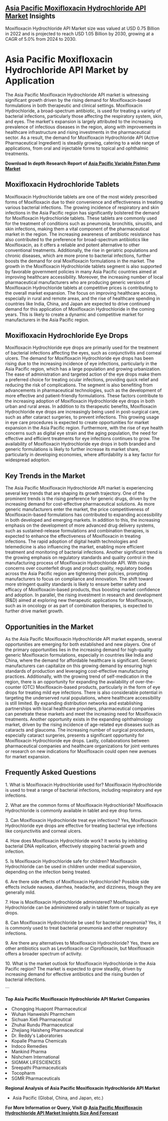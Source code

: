 <h2><a href="https://www.verifiedmarketreports.com/download-sample/?rid=410590&amp;utm_source=Github-Feb&amp;utm_medium=225" target="_blank">Asia Pacific Moxifloxacin Hydrochloride API Market</a> Insights</h2><p>Moxifloxacin Hydrochloride API Market size was valued at USD 0.75 Billion in 2022 and is projected to reach USD 1.05 Billion by 2030, growing at a CAGR of 5.0% from 2024 to 2030.</p><p><h1>Asia Pacific Moxifloxacin Hydrochloride API Market by Application</h1> <p>The Asia Pacific Moxifloxacin Hydrochloride API market is witnessing significant growth driven by the rising demand for Moxifloxacin-based formulations in both therapeutic and clinical settings. Moxifloxacin Hydrochloride, a broad-spectrum antibiotic, is used for treating a variety of bacterial infections, particularly those affecting the respiratory system, skin, and eyes. The market's expansion is largely attributed to the increasing prevalence of infectious diseases in the region, along with improvements in healthcare infrastructure and rising investments in the pharmaceutical sector. As a result, the demand for Moxifloxacin Hydrochloride API (Active Pharmaceutical Ingredient) is steadily growing, catering to a wide range of applications, from oral and injectable forms to topical and ophthalmic treatments. <p><strong>Download In depth Research Report of <a href="https://www.verifiedmarketreports.com/download-sample/?rid=236118&amp;utm_source=Pulse-Dec&amp;utm_medium=225" target="_blank">Asia Pacific Variable Piston Pump Market</a></strong></p></p> <h2>Moxifloxacin Hydrochloride Tablets</h2> <p>Moxifloxacin Hydrochloride tablets are one of the most widely prescribed forms of Moxifloxacin due to their convenience and effectiveness in treating various bacterial infections. The growing incidence of respiratory and skin infections in the Asia Pacific region has significantly bolstered the demand for Moxifloxacin Hydrochloride tablets. These tablets are commonly used for the treatment of conditions such as pneumonia, bronchitis, sinusitis, and skin infections, making them a vital component of the pharmaceutical market in the region. The increasing awareness of antibiotic resistance has also contributed to the preference for broad-spectrum antibiotics like Moxifloxacin, as it offers a reliable and potent alternative to other conventional treatments. Additionally, the rise in geriatric populations and chronic diseases, which are more prone to bacterial infections, further boosts the demand for oral Moxifloxacin formulations in the market. The growth in the Moxifloxacin Hydrochloride tablets segment is also supported by favorable government policies in many Asia Pacific countries aimed at improving healthcare accessibility. Moreover, the increasing number of local pharmaceutical manufacturers who are producing generic versions of Moxifloxacin Hydrochloride tablets at competitive prices is contributing to the overall market expansion. The focus on improving healthcare access, especially in rural and remote areas, and the rise of healthcare spending in countries like India, China, and Japan are expected to drive continued demand for this application of Moxifloxacin Hydrochloride in the coming years. This is likely to create a dynamic and competitive market for manufacturers in the Asia Pacific region. <h2>Moxifloxacin Hydrochloride Eye Drops</h2> <p>Moxifloxacin Hydrochloride eye drops are primarily used for the treatment of bacterial infections affecting the eyes, such as conjunctivitis and corneal ulcers. The demand for Moxifloxacin Hydrochloride eye drops has been rising due to the increasing incidence of eye infections, particularly in the Asia Pacific region, which has a large population and growing urbanization. The ease of administration and targeted action of the eye drops make them a preferred choice for treating ocular infections, providing quick relief and reducing the risk of complications. The segment is also benefiting from advancements in pharmaceutical technologies, such as the development of more effective and patient-friendly formulations. These factors contribute to the increasing adoption of Moxifloxacin Hydrochloride eye drops in both urban and rural areas. In addition to its therapeutic benefits, Moxifloxacin Hydrochloride eye drops are increasingly being used in post-surgical care, such as after cataract surgeries, to prevent infections. This growing usage in eye care procedures is expected to create opportunities for market expansion in the Asia Pacific region. Furthermore, with the rise of eye health concerns such as digital eye strain and the aging population, the need for effective and efficient treatments for eye infections continues to grow. The availability of Moxifloxacin Hydrochloride eye drops in both branded and generic formulations is likely to further increase its market share, particularly in developing economies, where affordability is a key factor for widespread adoption. <h2>Key Trends in the Market</h2> <p>The Asia Pacific Moxifloxacin Hydrochloride API market is experiencing several key trends that are shaping its growth trajectory. One of the prominent trends is the rising preference for generic drugs, driven by the increasing demand for cost-effective pharmaceutical solutions. As more generic manufacturers enter the market, the price competitiveness of Moxifloxacin-based formulations has contributed to expanding accessibility in both developed and emerging markets. In addition to this, the increasing emphasis on the development of more advanced drug delivery systems, such as sustained-release formulations and combination therapies, is expected to enhance the effectiveness of Moxifloxacin in treating infections. The rapid adoption of digital health technologies and telemedicine is also influencing the market, enabling more efficient treatment and monitoring of bacterial infections. Another significant trend is the growing emphasis on regulatory standards and quality control in the manufacturing process of Moxifloxacin Hydrochloride API. With rising concerns over counterfeit drugs and product quality, regulatory bodies across the Asia Pacific region are tightening their policies, prompting manufacturers to focus on compliance and innovation. The shift toward more stringent quality standards is likely to ensure better safety and efficacy of Moxifloxacin-based products, thus boosting market confidence and adoption. In parallel, the rising investment in research and development (R&D) aimed at exploring new therapeutic applications for Moxifloxacin, such as in oncology or as part of combination therapies, is expected to further drive market growth. <h2>Opportunities in the Market</h2> <p>As the Asia Pacific Moxifloxacin Hydrochloride API market expands, several opportunities are emerging for both established and new players. One of the primary opportunities lies in the increasing demand for high-quality generic Moxifloxacin formulations, especially in countries like India and China, where the demand for affordable healthcare is significant. Generic manufacturers can capitalize on this growing demand by ensuring high standards of production and leveraging cost-effective manufacturing practices. Additionally, with the growing trend of self-medication in the region, there is an opportunity for expanding the availability of over-the-counter (OTC) Moxifloxacin-based products, particularly in the form of eye drops for treating mild eye infections. There is also considerable potential in targeting the underserved rural populations, where healthcare accessibility is still limited. By expanding distribution networks and establishing partnerships with local healthcare providers, pharmaceutical companies can penetrate these markets and meet the increasing need for Moxifloxacin treatments. Another opportunity exists in the expanding ophthalmology market, driven by the rising incidence of age-related eye diseases such as cataracts and glaucoma. The increasing number of surgical procedures, especially cataract surgeries, presents a significant opportunity for Moxifloxacin Hydrochloride eye drops. Lastly, collaborations between pharmaceutical companies and healthcare organizations for joint ventures or research on new indications for Moxifloxacin could open new avenues for market expansion. <h2>Frequently Asked Questions</h2> <p>1. What is Moxifloxacin Hydrochloride used for? Moxifloxacin Hydrochloride is used to treat a range of bacterial infections, including respiratory and eye infections.</p> <p>2. What are the common forms of Moxifloxacin Hydrochloride? Moxifloxacin Hydrochloride is commonly available in tablet and eye drop forms.</p> <p>3. Can Moxifloxacin Hydrochloride treat eye infections? Yes, Moxifloxacin Hydrochloride eye drops are effective for treating bacterial eye infections like conjunctivitis and corneal ulcers.</p> <p>4. How does Moxifloxacin Hydrochloride work? It works by inhibiting bacterial DNA replication, effectively stopping bacterial growth and infection.</p> <p>5. Is Moxifloxacin Hydrochloride safe for children? Moxifloxacin Hydrochloride can be used in children under medical supervision, depending on the infection being treated.</p> <p>6. Are there side effects of Moxifloxacin Hydrochloride? Possible side effects include nausea, diarrhea, headache, and dizziness, though they are generally mild.</p> <p>7. How is Moxifloxacin Hydrochloride administered? Moxifloxacin Hydrochloride can be administered orally in tablet form or topically as eye drops.</p> <p>8. Can Moxifloxacin Hydrochloride be used for bacterial pneumonia? Yes, it is commonly used to treat bacterial pneumonia and other respiratory infections.</p> <p>9. Are there any alternatives to Moxifloxacin Hydrochloride? Yes, there are other antibiotics such as Levofloxacin or Ciprofloxacin, but Moxifloxacin offers a broader spectrum of activity.</p> <p>10. What is the market outlook for Moxifloxacin Hydrochloride in the Asia Pacific region? The market is expected to grow steadily, driven by increasing demand for effective antibiotics and the rising burden of bacterial infections.</p> ```</p><p><strong>Top Asia Pacific Moxifloxacin Hydrochloride API Market Companies</strong></p><div data-test-id=""><p><li>Chongqing Huapont Pharmaceutical</li><li> Wuhan Hanweishi Pharmchem</li><li> Sichuan Xieli Pharmaceutical</li><li> Zhuhai Rundu Pharmaceutical</li><li> Zhejiang Haisheng Pharmaceutical</li><li> Dr. Reddy's Laboratories</li><li> Kopalle Pharma Chemicals</li><li> Indoco Remedies</li><li> Mankind Pharma</li><li> Nishchem International</li><li> SIGMAK LIFESCIENCES</li><li> Sreepathi Pharmaceuticals</li><li> Tocopharm</li><li> SGMR Pharmaceuticals</li></p><div><strong>Regional Analysis of&nbsp;Asia Pacific Moxifloxacin Hydrochloride API Market</strong></div><ul><li dir="ltr"><p dir="ltr">Asia Pacific (Global, China, and Japan, etc.)</p></li></ul><p><strong>For More Information or Query, Visit @&nbsp;</strong><strong><a href="https://www.verifiedmarketreports.com/product/moxifloxacin-hydrochloride-api-market/?utm_source=Github-Feb&amp;utm_medium=225" target="_blank">Asia Pacific Moxifloxacin Hydrochloride API Market Insights Size And Forecast</a></strong></p></div><h2>&nbsp;</h2><div data-test-id="">&nbsp;</div>
